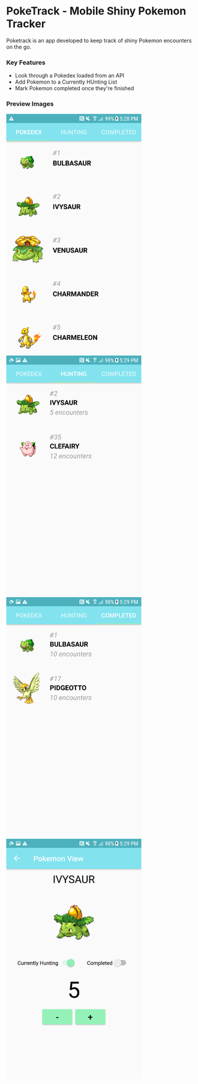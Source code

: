 # PokeTrack - Mobile Shiny Pokemon Tracker
Poketrack is an app developed to keep track of shiny Pokemon encounters on the go.

### Key Features
- Look through a Pokedex loaded from an API
- Add Pokemon to a Currently HUnting List
- Mark Pokemon completed once they're finished

### Preview Images
<img src="previewimages/pokedex_tab.png" width="360" height="640">     <img src="previewimages/hunting_tab.png" width="360" height="640">
<img src="previewimages/completed_tab.png" width="360" height="640">     <img src="previewimages/pokemon_view.png" width="360" height="640">
